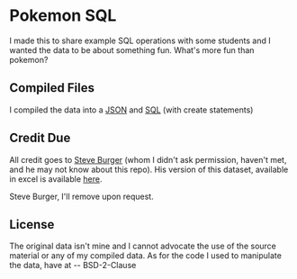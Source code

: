 # Pokemon SQL

I made this to share example SQL operations with some students and I wanted the data to be about something fun. What's
more fun than pokemon?

## Compiled Files
I compiled the data into a [JSON][3] and [SQL][4] (with create statements)


## Credit Due
All credit goes to [Steve Burger][1] (whom I didn't ask permission, haven't met, and he may
not know about this repo). His version of this dataset, available in excel is available [here][2].

Steve Burger, I'll remove upon request.

## License
The original data isn't mine and I cannot advocate the use of the source material or any of my compiled data. As for the
code I used to manipulate the data, have at -- BSD-2-Clause








[1]: https://data.world/steveinatx
[2]: https://data.world/steveinatx/pokemon-index
[3]: compiled/pokemon.json
[4]: compiled/pokemon.sql
